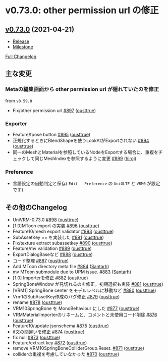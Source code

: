 # v0.73.0: other permission url の修正

## [v0.73.0](https://github.com/matonnet/UniVRM/tree/v0.73.0) (2021-04-21)

* [Release](https://github.com/matonnet/UniVRM/releases/tag/v0.73.0)
* [Milestone](https://github.com/matonnet/UniVRM/milestone/35?closed=1)

[Full Changelog](https://github.com/matonnet/UniVRM/compare/v0.72.0...v0.73.0)

## 主な変更
### Metaの編集画面から other permission url が隠れていたのを修正
from `v0.59.0`
- Fix/other permission url [\#897](https://github.com/matonnet/UniVRM/pull/897) ([ousttrue](https://github.com/ousttrue))

### Exporter
- Feature/tpose button [\#895](https://github.com/matonnet/UniVRM/pull/895) ([ousttrue](https://github.com/ousttrue))
- 正規化するときにBlendShapeを使うLookAtがExportされない [\#894](https://github.com/matonnet/UniVRM/pull/894) ([ousttrue](https://github.com/ousttrue))
- 同一のMeshとMaterialを参照しているNodeをExportする場合に、重複をチェックして同じMeshIndexを参照するように変更 [\#899](https://github.com/matonnet/UniVRM/pull/899) ([hiroj](https://github.com/hiroj))

### Preference

- 言語設定の自動判定と保存( `Edit - Preference` の `UniGLTF` と `VRM0` が設定です)

## その他のChangelog

- UniVRM-0.73.0 [\#898](https://github.com/matonnet/UniVRM/pull/898) ([ousttrue](https://github.com/ousttrue))
- \[1.0\]MToon export の実装 [\#896](https://github.com/matonnet/UniVRM/pull/896) ([ousttrue](https://github.com/ousttrue))
- Feature10/mesh export validator [\#893](https://github.com/matonnet/UniVRM/pull/893) ([ousttrue](https://github.com/ousttrue))
- SubAssetKey == を実装した [\#891](https://github.com/matonnet/UniVRM/pull/891) ([ousttrue](https://github.com/ousttrue))
- Fix/texture extract subassetkey [\#890](https://github.com/matonnet/UniVRM/pull/890) ([ousttrue](https://github.com/ousttrue))
- Feature/mv validation [\#889](https://github.com/matonnet/UniVRM/pull/889) ([ousttrue](https://github.com/ousttrue))
- ExportDialogBaseなど [\#888](https://github.com/matonnet/UniVRM/pull/888) ([ousttrue](https://github.com/ousttrue))
- コード整理 [\#887](https://github.com/matonnet/UniVRM/pull/887) ([ousttrue](https://github.com/ousttrue))
- Add MToon directory meta file [\#884](https://github.com/matonnet/UniVRM/pull/884) ([Santarh](https://github.com/Santarh))
- mv MToon submodule due to UPM issue. [\#883](https://github.com/matonnet/UniVRM/pull/883) ([Santarh](https://github.com/Santarh))
- \[1.0\] Importerを修正 [\#882](https://github.com/matonnet/UniVRM/pull/882) ([ousttrue](https://github.com/ousttrue))
- SpringBoneWindow が見切れるのを修正。初期選択も実装 [\#881](https://github.com/matonnet/UniVRM/pull/881) ([ousttrue](https://github.com/ousttrue))
- \[VRM1\] SpringBone center をモデルレベルに移動など [\#880](https://github.com/matonnet/UniVRM/pull/880) ([ousttrue](https://github.com/ousttrue))
- Vrm1のSubAssetKey作成のバグ修正 [\#879](https://github.com/matonnet/UniVRM/pull/879) ([ousttrue](https://github.com/ousttrue))
- rename [\#878](https://github.com/matonnet/UniVRM/pull/878) ([ousttrue](https://github.com/ousttrue))
- VRM10SpringBone を MonoBehaviour にした [\#877](https://github.com/matonnet/UniVRM/pull/877) ([ousttrue](https://github.com/ousttrue))
- VRMMaterialImporterのリネームと、コメントと未使用コード削除 [\#876](https://github.com/matonnet/UniVRM/pull/876) ([ousttrue](https://github.com/ousttrue))
- Feature10/update jsonschema [\#875](https://github.com/matonnet/UniVRM/pull/875) ([ousttrue](https://github.com/ousttrue))
- if文の間違いを修正 [\#874](https://github.com/matonnet/UniVRM/pull/874) ([ousttrue](https://github.com/ousttrue))
- fix null [\#873](https://github.com/matonnet/UniVRM/pull/873) ([ousttrue](https://github.com/ousttrue))
- Feature/extract key [\#872](https://github.com/matonnet/UniVRM/pull/872) ([ousttrue](https://github.com/ousttrue))
- remove VRM10SpringBoneColliderGroup.Reset. [\#871](https://github.com/matonnet/UniVRM/pull/871) ([ousttrue](https://github.com/ousttrue))
- colliderの重複を考慮していなかった [\#870](https://github.com/matonnet/UniVRM/pull/870) ([ousttrue](https://github.com/ousttrue))
